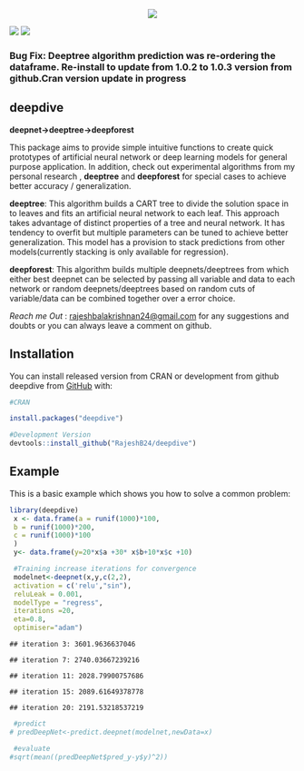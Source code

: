 
<!-- README.md is generated from README.Rmd. Please edit that file -->
<p align="center">

<img  src="https://i.ibb.co/Snv5grs/deepdivelogo.png">

[![](https://www.r-pkg.org/badges/version/deepdive?color=green)](https://cran.r-project.org/package=deepdive)
[![](https://img.shields.io/badge/Dev-1.0.3-green.svg)](https://rajeshb24.github.io/deepdive/)
 
### Bug Fix: Deeptree algorithm prediction was re-ordering the dataframe. Re-install to update from 1.0.2 to 1.0.3 version from github.Cran version update in progress


## deepdive

**deepnet-&gt;deeptree-&gt;deepforest**

This package aims to provide simple intuitive functions to create quick
prototypes of artificial neural network or deep learning models for
general purpose application. In addition, check out experimental
algorithms from my personal research , **deeptree** and **deepforest**
for special cases to achieve better accuracy / generalization.

**deeptree**: This algorithm builds a CART tree to divide the solution
space in to leaves and fits an artificial neural network to each leaf.
This approach takes advantage of distinct properties of a tree and
neural network. It has tendency to overfit but multiple parameters can
be tuned to achieve better generalization. This model has a provision to
stack predictions from other models(currently stacking is only available
for regression).

**deepforest**: This algorithm builds multiple deepnets/deeptrees from
which either best deepnet can be selected by passing all variable and
data to each network or random deepnets/deeptrees based on random cuts
of variable/data can be combined together over a error choice.

*Reach me Out* : <rajeshbalakrishnan24@gmail.com> for any suggestions
and doubts or you can always leave a comment on github.

## Installation

You can install released version from CRAN or development from github
deepdive from [GitHub](https://github.com/RajeshB24/deepdive) with:

``` r
#CRAN

install.packages("deepdive")

#Development Version
devtools::install_github("RajeshB24/deepdive")
```

## Example

This is a basic example which shows you how to solve a common problem:

``` r
library(deepdive)
 x <- data.frame(a = runif(1000)*100,
 b = runif(1000)*200,
 c = runif(1000)*100
 )
 y<- data.frame(y=20*x$a +30* x$b+10*x$c +10)

 #Training increase iterations for convergence
 modelnet<-deepnet(x,y,c(2,2),
 activation = c('relu',"sin"),
 reluLeak = 0.001,
 modelType = "regress",
 iterations =20,
 eta=0.8,
 optimiser="adam")
```

    ## iteration 3: 3601.9636637046

    ## iteration 7: 2740.03667239216

    ## iteration 11: 2028.79900757686

    ## iteration 15: 2089.61649378778

    ## iteration 20: 2191.53218537219

``` r
 #predict
# predDeepNet<-predict.deepnet(modelnet,newData=x)

 #evaluate
#sqrt(mean((predDeepNet$pred_y-y$y)^2))
```
